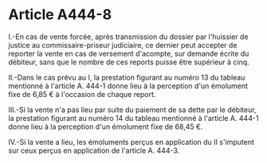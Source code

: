 # Article A444-8

I.-En cas de vente forcée, après transmission du dossier par l'huissier de justice au commissaire-priseur judiciaire, ce dernier peut accepter de reporter la vente en cas de versement d'acompte, sur demande écrite du débiteur, sans que le nombre de ces reports puisse être supérieur à cinq.

II.-Dans le cas prévu au I, la prestation figurant au numéro 13 du tableau mentionné à l'article A. 444-1 donne lieu à la perception d'un émolument fixe de 6,85 € à l'occasion de chaque report.

III.-Si la vente n'a pas lieu par suite du paiement de sa dette par le débiteur, la prestation figurant au numéro 14 du tableau mentionné à l'article A. 444-1 donne lieu à la perception d'un émolument fixe de 68,45 €.

IV.-Si la vente a lieu, les émoluments perçus en application du II s'imputent sur ceux perçus en application de l'article A. 444-3.
